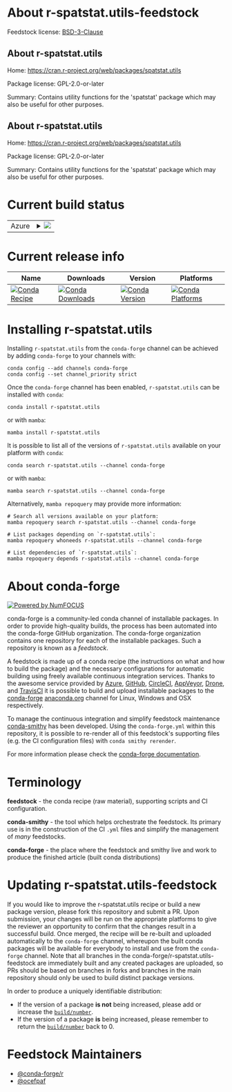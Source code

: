About r-spatstat.utils-feedstock
================================

Feedstock license: [BSD-3-Clause](https://github.com/conda-forge/r-spatstat.utils-feedstock/blob/main/LICENSE.txt)


About r-spatstat.utils
----------------------

Home: https://cran.r-project.org/web/packages/spatstat.utils

Package license: GPL-2.0-or-later

Summary: Contains utility functions for the 'spatstat' package which may also be useful for other purposes.

About r-spatstat.utils
----------------------

Home: https://cran.r-project.org/web/packages/spatstat.utils

Package license: GPL-2.0-or-later

Summary: Contains utility functions for the 'spatstat' package which may also be useful for other purposes.

Current build status
====================


<table>
    
  <tr>
    <td>Azure</td>
    <td>
      <details>
        <summary>
          <a href="https://dev.azure.com/conda-forge/feedstock-builds/_build/latest?definitionId=1657&branchName=main">
            <img src="https://dev.azure.com/conda-forge/feedstock-builds/_apis/build/status/r-spatstat.utils-feedstock?branchName=main">
          </a>
        </summary>
        <table>
          <thead><tr><th>Variant</th><th>Status</th></tr></thead>
          <tbody><tr>
              <td>linux_64_r_base4.1</td>
              <td>
                <a href="https://dev.azure.com/conda-forge/feedstock-builds/_build/latest?definitionId=1657&branchName=main">
                  <img src="https://dev.azure.com/conda-forge/feedstock-builds/_apis/build/status/r-spatstat.utils-feedstock?branchName=main&jobName=linux&configuration=linux%20linux_64_r_base4.1" alt="variant">
                </a>
              </td>
            </tr><tr>
              <td>linux_64_r_base4.2</td>
              <td>
                <a href="https://dev.azure.com/conda-forge/feedstock-builds/_build/latest?definitionId=1657&branchName=main">
                  <img src="https://dev.azure.com/conda-forge/feedstock-builds/_apis/build/status/r-spatstat.utils-feedstock?branchName=main&jobName=linux&configuration=linux%20linux_64_r_base4.2" alt="variant">
                </a>
              </td>
            </tr><tr>
              <td>linux_64_r_base4.3</td>
              <td>
                <a href="https://dev.azure.com/conda-forge/feedstock-builds/_build/latest?definitionId=1657&branchName=main">
                  <img src="https://dev.azure.com/conda-forge/feedstock-builds/_apis/build/status/r-spatstat.utils-feedstock?branchName=main&jobName=linux&configuration=linux%20linux_64_r_base4.3" alt="variant">
                </a>
              </td>
            </tr><tr>
              <td>linux_64_r_base4.4</td>
              <td>
                <a href="https://dev.azure.com/conda-forge/feedstock-builds/_build/latest?definitionId=1657&branchName=main">
                  <img src="https://dev.azure.com/conda-forge/feedstock-builds/_apis/build/status/r-spatstat.utils-feedstock?branchName=main&jobName=linux&configuration=linux%20linux_64_r_base4.4" alt="variant">
                </a>
              </td>
            </tr><tr>
              <td>linux_aarch64_r_base4.1</td>
              <td>
                <a href="https://dev.azure.com/conda-forge/feedstock-builds/_build/latest?definitionId=1657&branchName=main">
                  <img src="https://dev.azure.com/conda-forge/feedstock-builds/_apis/build/status/r-spatstat.utils-feedstock?branchName=main&jobName=linux&configuration=linux%20linux_aarch64_r_base4.1" alt="variant">
                </a>
              </td>
            </tr><tr>
              <td>linux_aarch64_r_base4.2</td>
              <td>
                <a href="https://dev.azure.com/conda-forge/feedstock-builds/_build/latest?definitionId=1657&branchName=main">
                  <img src="https://dev.azure.com/conda-forge/feedstock-builds/_apis/build/status/r-spatstat.utils-feedstock?branchName=main&jobName=linux&configuration=linux%20linux_aarch64_r_base4.2" alt="variant">
                </a>
              </td>
            </tr><tr>
              <td>linux_aarch64_r_base4.3</td>
              <td>
                <a href="https://dev.azure.com/conda-forge/feedstock-builds/_build/latest?definitionId=1657&branchName=main">
                  <img src="https://dev.azure.com/conda-forge/feedstock-builds/_apis/build/status/r-spatstat.utils-feedstock?branchName=main&jobName=linux&configuration=linux%20linux_aarch64_r_base4.3" alt="variant">
                </a>
              </td>
            </tr><tr>
              <td>linux_aarch64_r_base4.4</td>
              <td>
                <a href="https://dev.azure.com/conda-forge/feedstock-builds/_build/latest?definitionId=1657&branchName=main">
                  <img src="https://dev.azure.com/conda-forge/feedstock-builds/_apis/build/status/r-spatstat.utils-feedstock?branchName=main&jobName=linux&configuration=linux%20linux_aarch64_r_base4.4" alt="variant">
                </a>
              </td>
            </tr><tr>
              <td>linux_ppc64le_r_base4.1</td>
              <td>
                <a href="https://dev.azure.com/conda-forge/feedstock-builds/_build/latest?definitionId=1657&branchName=main">
                  <img src="https://dev.azure.com/conda-forge/feedstock-builds/_apis/build/status/r-spatstat.utils-feedstock?branchName=main&jobName=linux&configuration=linux%20linux_ppc64le_r_base4.1" alt="variant">
                </a>
              </td>
            </tr><tr>
              <td>linux_ppc64le_r_base4.2</td>
              <td>
                <a href="https://dev.azure.com/conda-forge/feedstock-builds/_build/latest?definitionId=1657&branchName=main">
                  <img src="https://dev.azure.com/conda-forge/feedstock-builds/_apis/build/status/r-spatstat.utils-feedstock?branchName=main&jobName=linux&configuration=linux%20linux_ppc64le_r_base4.2" alt="variant">
                </a>
              </td>
            </tr><tr>
              <td>linux_ppc64le_r_base4.3</td>
              <td>
                <a href="https://dev.azure.com/conda-forge/feedstock-builds/_build/latest?definitionId=1657&branchName=main">
                  <img src="https://dev.azure.com/conda-forge/feedstock-builds/_apis/build/status/r-spatstat.utils-feedstock?branchName=main&jobName=linux&configuration=linux%20linux_ppc64le_r_base4.3" alt="variant">
                </a>
              </td>
            </tr><tr>
              <td>linux_ppc64le_r_base4.4</td>
              <td>
                <a href="https://dev.azure.com/conda-forge/feedstock-builds/_build/latest?definitionId=1657&branchName=main">
                  <img src="https://dev.azure.com/conda-forge/feedstock-builds/_apis/build/status/r-spatstat.utils-feedstock?branchName=main&jobName=linux&configuration=linux%20linux_ppc64le_r_base4.4" alt="variant">
                </a>
              </td>
            </tr><tr>
              <td>osx_64_r_base4.1</td>
              <td>
                <a href="https://dev.azure.com/conda-forge/feedstock-builds/_build/latest?definitionId=1657&branchName=main">
                  <img src="https://dev.azure.com/conda-forge/feedstock-builds/_apis/build/status/r-spatstat.utils-feedstock?branchName=main&jobName=osx&configuration=osx%20osx_64_r_base4.1" alt="variant">
                </a>
              </td>
            </tr><tr>
              <td>osx_64_r_base4.2</td>
              <td>
                <a href="https://dev.azure.com/conda-forge/feedstock-builds/_build/latest?definitionId=1657&branchName=main">
                  <img src="https://dev.azure.com/conda-forge/feedstock-builds/_apis/build/status/r-spatstat.utils-feedstock?branchName=main&jobName=osx&configuration=osx%20osx_64_r_base4.2" alt="variant">
                </a>
              </td>
            </tr><tr>
              <td>osx_64_r_base4.3</td>
              <td>
                <a href="https://dev.azure.com/conda-forge/feedstock-builds/_build/latest?definitionId=1657&branchName=main">
                  <img src="https://dev.azure.com/conda-forge/feedstock-builds/_apis/build/status/r-spatstat.utils-feedstock?branchName=main&jobName=osx&configuration=osx%20osx_64_r_base4.3" alt="variant">
                </a>
              </td>
            </tr><tr>
              <td>osx_64_r_base4.4</td>
              <td>
                <a href="https://dev.azure.com/conda-forge/feedstock-builds/_build/latest?definitionId=1657&branchName=main">
                  <img src="https://dev.azure.com/conda-forge/feedstock-builds/_apis/build/status/r-spatstat.utils-feedstock?branchName=main&jobName=osx&configuration=osx%20osx_64_r_base4.4" alt="variant">
                </a>
              </td>
            </tr><tr>
              <td>osx_arm64_r_base4.1</td>
              <td>
                <a href="https://dev.azure.com/conda-forge/feedstock-builds/_build/latest?definitionId=1657&branchName=main">
                  <img src="https://dev.azure.com/conda-forge/feedstock-builds/_apis/build/status/r-spatstat.utils-feedstock?branchName=main&jobName=osx&configuration=osx%20osx_arm64_r_base4.1" alt="variant">
                </a>
              </td>
            </tr><tr>
              <td>osx_arm64_r_base4.2</td>
              <td>
                <a href="https://dev.azure.com/conda-forge/feedstock-builds/_build/latest?definitionId=1657&branchName=main">
                  <img src="https://dev.azure.com/conda-forge/feedstock-builds/_apis/build/status/r-spatstat.utils-feedstock?branchName=main&jobName=osx&configuration=osx%20osx_arm64_r_base4.2" alt="variant">
                </a>
              </td>
            </tr><tr>
              <td>osx_arm64_r_base4.3</td>
              <td>
                <a href="https://dev.azure.com/conda-forge/feedstock-builds/_build/latest?definitionId=1657&branchName=main">
                  <img src="https://dev.azure.com/conda-forge/feedstock-builds/_apis/build/status/r-spatstat.utils-feedstock?branchName=main&jobName=osx&configuration=osx%20osx_arm64_r_base4.3" alt="variant">
                </a>
              </td>
            </tr><tr>
              <td>osx_arm64_r_base4.4</td>
              <td>
                <a href="https://dev.azure.com/conda-forge/feedstock-builds/_build/latest?definitionId=1657&branchName=main">
                  <img src="https://dev.azure.com/conda-forge/feedstock-builds/_apis/build/status/r-spatstat.utils-feedstock?branchName=main&jobName=osx&configuration=osx%20osx_arm64_r_base4.4" alt="variant">
                </a>
              </td>
            </tr><tr>
              <td>win_64_r_base4.3</td>
              <td>
                <a href="https://dev.azure.com/conda-forge/feedstock-builds/_build/latest?definitionId=1657&branchName=main">
                  <img src="https://dev.azure.com/conda-forge/feedstock-builds/_apis/build/status/r-spatstat.utils-feedstock?branchName=main&jobName=win&configuration=win%20win_64_r_base4.3" alt="variant">
                </a>
              </td>
            </tr><tr>
              <td>win_64_r_base4.4</td>
              <td>
                <a href="https://dev.azure.com/conda-forge/feedstock-builds/_build/latest?definitionId=1657&branchName=main">
                  <img src="https://dev.azure.com/conda-forge/feedstock-builds/_apis/build/status/r-spatstat.utils-feedstock?branchName=main&jobName=win&configuration=win%20win_64_r_base4.4" alt="variant">
                </a>
              </td>
            </tr>
          </tbody>
        </table>
      </details>
    </td>
  </tr>
</table>

Current release info
====================

| Name | Downloads | Version | Platforms |
| --- | --- | --- | --- |
| [![Conda Recipe](https://img.shields.io/badge/recipe-r--spatstat.utils-green.svg)](https://anaconda.org/conda-forge/r-spatstat.utils) | [![Conda Downloads](https://img.shields.io/conda/dn/conda-forge/r-spatstat.utils.svg)](https://anaconda.org/conda-forge/r-spatstat.utils) | [![Conda Version](https://img.shields.io/conda/vn/conda-forge/r-spatstat.utils.svg)](https://anaconda.org/conda-forge/r-spatstat.utils) | [![Conda Platforms](https://img.shields.io/conda/pn/conda-forge/r-spatstat.utils.svg)](https://anaconda.org/conda-forge/r-spatstat.utils) |

Installing r-spatstat.utils
===========================

Installing `r-spatstat.utils` from the `conda-forge` channel can be achieved by adding `conda-forge` to your channels with:

```
conda config --add channels conda-forge
conda config --set channel_priority strict
```

Once the `conda-forge` channel has been enabled, `r-spatstat.utils` can be installed with `conda`:

```
conda install r-spatstat.utils
```

or with `mamba`:

```
mamba install r-spatstat.utils
```

It is possible to list all of the versions of `r-spatstat.utils` available on your platform with `conda`:

```
conda search r-spatstat.utils --channel conda-forge
```

or with `mamba`:

```
mamba search r-spatstat.utils --channel conda-forge
```

Alternatively, `mamba repoquery` may provide more information:

```
# Search all versions available on your platform:
mamba repoquery search r-spatstat.utils --channel conda-forge

# List packages depending on `r-spatstat.utils`:
mamba repoquery whoneeds r-spatstat.utils --channel conda-forge

# List dependencies of `r-spatstat.utils`:
mamba repoquery depends r-spatstat.utils --channel conda-forge
```


About conda-forge
=================

[![Powered by
NumFOCUS](https://img.shields.io/badge/powered%20by-NumFOCUS-orange.svg?style=flat&colorA=E1523D&colorB=007D8A)](https://numfocus.org)

conda-forge is a community-led conda channel of installable packages.
In order to provide high-quality builds, the process has been automated into the
conda-forge GitHub organization. The conda-forge organization contains one repository
for each of the installable packages. Such a repository is known as a *feedstock*.

A feedstock is made up of a conda recipe (the instructions on what and how to build
the package) and the necessary configurations for automatic building using freely
available continuous integration services. Thanks to the awesome service provided by
[Azure](https://azure.microsoft.com/en-us/services/devops/), [GitHub](https://github.com/),
[CircleCI](https://circleci.com/), [AppVeyor](https://www.appveyor.com/),
[Drone](https://cloud.drone.io/welcome), and [TravisCI](https://travis-ci.com/)
it is possible to build and upload installable packages to the
[conda-forge](https://anaconda.org/conda-forge) [anaconda.org](https://anaconda.org/)
channel for Linux, Windows and OSX respectively.

To manage the continuous integration and simplify feedstock maintenance
[conda-smithy](https://github.com/conda-forge/conda-smithy) has been developed.
Using the ``conda-forge.yml`` within this repository, it is possible to re-render all of
this feedstock's supporting files (e.g. the CI configuration files) with ``conda smithy rerender``.

For more information please check the [conda-forge documentation](https://conda-forge.org/docs/).

Terminology
===========

**feedstock** - the conda recipe (raw material), supporting scripts and CI configuration.

**conda-smithy** - the tool which helps orchestrate the feedstock.
                   Its primary use is in the construction of the CI ``.yml`` files
                   and simplify the management of *many* feedstocks.

**conda-forge** - the place where the feedstock and smithy live and work to
                  produce the finished article (built conda distributions)


Updating r-spatstat.utils-feedstock
===================================

If you would like to improve the r-spatstat.utils recipe or build a new
package version, please fork this repository and submit a PR. Upon submission,
your changes will be run on the appropriate platforms to give the reviewer an
opportunity to confirm that the changes result in a successful build. Once
merged, the recipe will be re-built and uploaded automatically to the
`conda-forge` channel, whereupon the built conda packages will be available for
everybody to install and use from the `conda-forge` channel.
Note that all branches in the conda-forge/r-spatstat.utils-feedstock are
immediately built and any created packages are uploaded, so PRs should be based
on branches in forks and branches in the main repository should only be used to
build distinct package versions.

In order to produce a uniquely identifiable distribution:
 * If the version of a package **is not** being increased, please add or increase
   the [``build/number``](https://docs.conda.io/projects/conda-build/en/latest/resources/define-metadata.html#build-number-and-string).
 * If the version of a package **is** being increased, please remember to return
   the [``build/number``](https://docs.conda.io/projects/conda-build/en/latest/resources/define-metadata.html#build-number-and-string)
   back to 0.

Feedstock Maintainers
=====================

* [@conda-forge/r](https://github.com/orgs/conda-forge/teams/r/)
* [@ocefpaf](https://github.com/ocefpaf/)


<!-- dummy commit to enable rerendering -->

